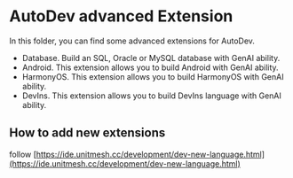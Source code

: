 # AutoDev advanced Extension

In this folder, you can find some advanced extensions for AutoDev.

- Database. Build an SQL, Oracle or MySQL database with GenAI ability.
- Android. This extension allows you to build Android with GenAI ability.
- HarmonyOS. This extension allows you to build HarmonyOS with GenAI ability.
- DevIns. This extension allows you to build DevIns language with GenAI ability.

## How to add new extensions

follow [https://ide.unitmesh.cc/development/dev-new-language.html](https://ide.unitmesh.cc/development/dev-new-language.html)
